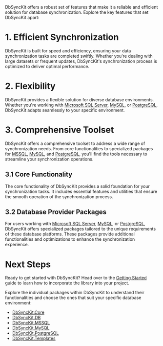 ﻿---
Title: Key Features
Order: 3
BreadcrumbTitle: Key Features
NavigationTitle: Key Features
ShowInSidebar: true
Xref: overview/key-features
---

DbSyncKit offers a robust set of features that make it a reliable and efficient solution for database synchronization. Explore the key features that set DbSyncKit apart:

# 1. Efficient Synchronization

DbSyncKit is built for speed and efficiency, ensuring your data synchronization tasks are completed swiftly. Whether you're dealing with large datasets or frequent updates, DbSyncKit's synchronization process is optimized to deliver optimal performance.

# 2. Flexibility

DbSyncKit provides a flexible solution for diverse database environments. Whether you're working with [Microsoft SQL Server](xref:packages/dbsynckit.mssql), [MySQL](xref:packages/dbsynckit.mysql), or [PostgreSQL](xref:packages/dbsynckit.postgresql), DbSyncKit adapts seamlessly to your specific environment.

# 3. Comprehensive Toolset

DbSyncKit offers a comprehensive toolset to address a wide range of synchronization needs. From core functionalities to specialized packages for [MSSQL](xref:packages/dbsynckit.mssql), [MySQL](xref:packages/dbsynckit.mysql), and [PostgreSQL](xref:packages/dbsynckit.postgresql), you'll find the tools necessary to streamline your synchronization operations.

## 3.1 Core Functionality

The core functionality of DbSyncKit provides a solid foundation for your synchronization tasks. It includes essential features and utilities that ensure the smooth operation of the synchronization process.

## 3.2 Database Provider Packages

For users working with [Microsoft SQL Server](xref:packages/dbsynckit.mssql), [MySQL](xref:packages/dbsynckit.mysql), or [PostgreSQL](xref:packages/dbsynckit.postgresql), DbSyncKit offers specialized packages tailored to the unique requirements of these database platforms. These packages provide additional functionalities and optimizations to enhance the synchronization experience.

# Next Steps

Ready to get started with DbSyncKit? Head over to the [Getting Started](xref:overview/getting-started) guide to learn how to incorporate the library into your project.

Explore the individual packages within DbSyncKit to understand their functionalities and choose the ones that suit your specific database environment:

- [DbSyncKit.Core](xref:packages/dbsynckit.core)
- [DbSyncKit.DB](xref:packages/dbsynckit.db)
- [DbSyncKit.MSSQL](xref:packages/dbsynckit.mssql)
- [DbSyncKit.MySQL](xref:packages/dbsynckit.mysql)
- [DbSyncKit.PostgreSQL](xref:packages/dbsynckit.postgresql)
- [DbSyncKit.Templates](xref:packages/dbsynckit.templates)
